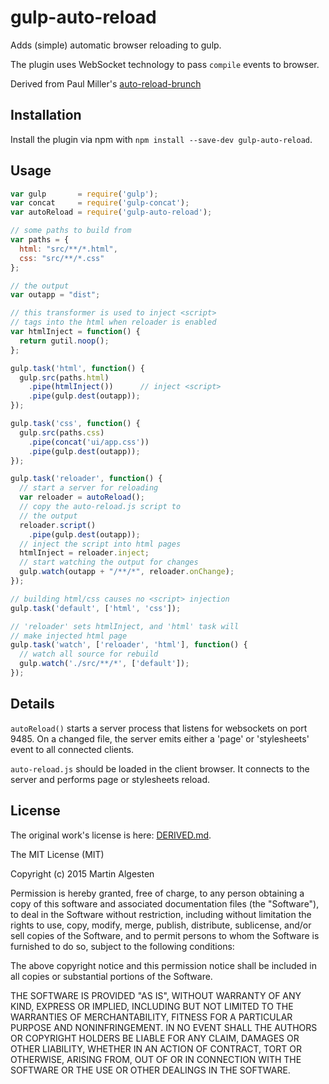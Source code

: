 # gulp-auto-reload

Adds (simple) automatic browser reloading to gulp.

The plugin uses WebSocket technology to pass `compile` events to browser.

Derived from Paul Miller's [auto-reload-brunch](https://github.com/brunch/auto-reload-brunch)

## Installation
Install the plugin via npm with `npm install --save-dev gulp-auto-reload`.

## Usage

```js
var gulp       = require('gulp');
var concat     = require('gulp-concat');
var autoReload = require('gulp-auto-reload');

// some paths to build from
var paths = {
  html: "src/**/*.html",
  css: "src/**/*.css"
};

// the output
var outapp = "dist";

// this transformer is used to inject <script>
// tags into the html when reloader is enabled
var htmlInject = function() {
  return gutil.noop();
};

gulp.task('html', function() {
  gulp.src(paths.html)
    .pipe(htmlInject())      // inject <script>
    .pipe(gulp.dest(outapp));
});

gulp.task('css', function() {
  gulp.src(paths.css)
    .pipe(concat('ui/app.css'))
    .pipe(gulp.dest(outapp));
});

gulp.task('reloader', function() {
  // start a server for reloading
  var reloader = autoReload();
  // copy the auto-reload.js script to
  // the output
  reloader.script()
    .pipe(gulp.dest(outapp));
  // inject the script into html pages
  htmlInject = reloader.inject;
  // start watching the output for changes
  gulp.watch(outapp + "/**/*", reloader.onChange);
});

// building html/css causes no <script> injection
gulp.task('default', ['html', 'css']);

// 'reloader' sets htmlInject, and 'html' task will
// make injected html page
gulp.task('watch', ['reloader', 'html'], function() {
  // watch all source for rebuild
  gulp.watch('./src/**/*', ['default']);
});
```

## Details

`autoReload()` starts a server process that listens for websockets on
port 9485. On a changed file, the server emits either a 'page' or
'stylesheets' event to all connected clients.

`auto-reload.js` should be loaded in the client browser. It connects
to the server and performs page or stylesheets reload.

## License

The original work's license is here: [DERIVED.md](DERIVED.md).

The MIT License (MIT)

Copyright (c) 2015 Martin Algesten

Permission is hereby granted, free of charge, to any person obtaining a copy
of this software and associated documentation files (the "Software"), to deal
in the Software without restriction, including without limitation the rights
to use, copy, modify, merge, publish, distribute, sublicense, and/or sell
copies of the Software, and to permit persons to whom the Software is
furnished to do so, subject to the following conditions:

The above copyright notice and this permission notice shall be included in
all copies or substantial portions of the Software.

THE SOFTWARE IS PROVIDED "AS IS", WITHOUT WARRANTY OF ANY KIND, EXPRESS OR
IMPLIED, INCLUDING BUT NOT LIMITED TO THE WARRANTIES OF MERCHANTABILITY,
FITNESS FOR A PARTICULAR PURPOSE AND NONINFRINGEMENT. IN NO EVENT SHALL THE
AUTHORS OR COPYRIGHT HOLDERS BE LIABLE FOR ANY CLAIM, DAMAGES OR OTHER
LIABILITY, WHETHER IN AN ACTION OF CONTRACT, TORT OR OTHERWISE, ARISING FROM,
OUT OF OR IN CONNECTION WITH THE SOFTWARE OR THE USE OR OTHER DEALINGS IN
THE SOFTWARE.
